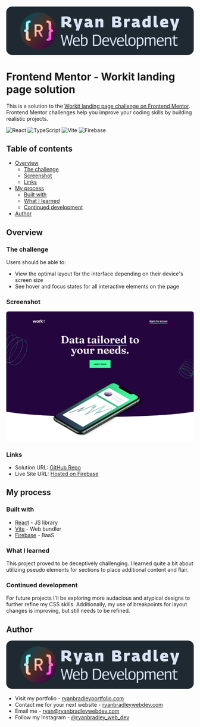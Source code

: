 ![Ryan Bradley Web Development](./documentation/web-dev-logo.svg)

# Frontend Mentor - Workit landing page solution

This is a solution to the [Workit landing page challenge on Frontend Mentor](https://www.frontendmentor.io/challenges/workit-landing-page-2fYnyle5lu). Frontend Mentor challenges help you improve your coding skills by building realistic projects. 

![React](https://img.shields.io/badge/react-%2320232a.svg?style=for-the-badge&logo=react&logoColor=%2361DAFB)
![TypeScript](https://img.shields.io/badge/typescript-%23007ACC.svg?style=for-the-badge&logo=typescript&logoColor=white)
![Vite](https://img.shields.io/badge/vite-%23646CFF.svg?style=for-the-badge&logo=vite&logoColor=white)
![Firebase](https://img.shields.io/badge/firebase-%23039BE5.svg?style=for-the-badge&logo=firebase)

## Table of contents

- [Overview](#overview)
  - [The challenge](#the-challenge)
  - [Screenshot](#screenshot)
  - [Links](#links)
- [My process](#my-process)
  - [Built with](#built-with)
  - [What I learned](#what-i-learned)
  - [Continued development](#continued-development)
- [Author](#author)

## Overview

### The challenge

Users should be able to:

- View the optimal layout for the interface depending on their device's screen size
- See hover and focus states for all interactive elements on the page

### Screenshot

![](./documentation/screenshot.png)

### Links

- Solution URL: [GitHub Repo](https://github.com/ryanbradley-webdev/workit-landing-page)
- Live Site URL: [Hosted on Firebase](https://workit-d871f.web.app/)

## My process

### Built with

- [React](https://reactjs.org/) - JS library
- [Vite](https://vitejs.dev/) - Web bundler
- [Firebase](https://firebase.google.com/) - BaaS

### What I learned

This project proved to be deceptively challenging. I learned quite a bit about utilizing pseudo elements for sections to place additional content and flair. 

### Continued development

For future projects I'll be exploring more audacious and atypical designs to further refine my CSS skills. Additionally, my use of breakpoints for layout changes is improving, but still needs to be refined.

## Author

![Ryan Bradley Web Development](./documentation//web-dev-logo.svg)

- Visit my portfolio - [ryanbradleyportfolio.com](https://ryanbradleyportfolio.com)
- Contact me for your next website - [ryanbradleywebdev.com](https://ryanbradleywebdev.com)
- Email me - [ryan@ryanbradleywebdev.com](ryan@ryanbradleywebdev.com)
- Follow my Instagram - [@ryanbradley_web_dev](https://www.instagram.com/ryanbradley_web_dev/)
